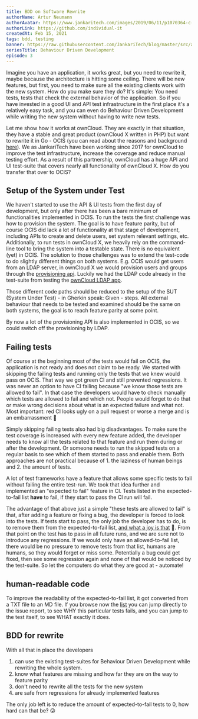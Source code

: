 ```yaml
---
title: BDD on Software Rewrite
authorName: Artur Neumann
authorAvatar: https://www.jankaritech.com/images/2019/06/11/p1070364-c-light-800.jpg
authorLink: https://github.com/individual-it
createdAt: Feb 15, 2021
tags: bdd, testing
banner: https://raw.githubusercontent.com/JankariTech/blog/master/src/assets/BDDOnRewrite/BDDOnRewrite.jpg
seriesTitle: Behaviour Driven Development
episode: 3
---
```


Imagine you have an application, it works great, but you need to rewrite it, maybe because the architecture is hitting some ceiling. There will be new features, but first, you need to make sure all the existing clients work with the new system. How do you make sure they do? It's simple: You need tests, tests that check the external behavior of the application. So if you have invested in a good UI and API test infrastructure in the first place it's a relatively easy task, and you can even do Behaviour Driven Development while writing the new system without having to write new tests.

Let me show how it works at ownCloud. They are exactly in that situation, they have a stable and great product (ownCloud X written in PHP) but want to rewrite it in Go - OCIS (you can read about the reasons and background [here](https://owncloud.com/infinite-scale/)).
We as JankariTech have been working since 2017 for ownCloud to improve the test infrastructure, increase the coverage and reduce manual testing effort. As a result of this partnership, ownCloud has a huge API and UI test-suite that covers nearly all functionality of ownCloud X. How do you transfer that over to OCIS?

## Setup of the System under Test

We haven't started to use the API & UI tests from the first day of development, but only after there has been a bare minimum of functionalities implemented in OCIS. To run the tests the first challenge was how to provision the system. The goal is to have feature parity, but of course OCIS did lack a lot of functionality at that stage of development, including APIs to create and delete users, set system relevant settings, etc. Additionally, to run tests in ownCloud X, we heavily rely on the command-line tool to bring the system into a testable state. There is no equivalent (yet) in OCIS. The solution to those challenges was to extend the test-code to do slightly different things on both systems. E.g. OCIS would get users from an LDAP server, in ownCloud X we would provision users and groups through the [provisioning api](https://doc.owncloud.com/server/developer_manual/core/apis/provisioning-api.html#instruction-set-for-users). Luckily we had the LDAP code already in the test-suite from testing the [ownCloud LDAP app](https://github.com/owncloud/user_ldap).

Those different code paths should be reduced to the setup of the SUT (System Under Test) - in Gherkin speak: Given - steps.
All external behaviour that needs to be tested and examined should be the same on both systems, the goal is to reach feature parity at some point.

By now a lot of the provisioning API is also implemented in OCIS, so we could switch off the provisioning by LDAP.

## Failing tests

Of course at the beginning most of the tests would fail on OCIS, the application is not ready and does not claim to be ready. We started with skipping the failing tests and running only the tests that we knew would pass on OCIS. That way we got green CI and still prevented regressions. It was never an option to have CI failing because "we know those tests are allowed to fail". In that case the developers would have to check manually which tests are allowed to fail and which not. People would forget to do that or make wrong decisions about what is an expected failure and what not. Most important: red CI looks ugly on a pull request or worse a merge and is an embarrassment 🙈

Simply skipping failing tests also had big disadvantages. To make sure the test coverage is increased with every new feature added, the developer needs to know all the tests related to that feature and run them during or after the development. Or someone needs to run the skipped tests on a regular basis to see which of them started to pass and enable them. Both approaches are not practical because of 1. the laziness of human beings and 2. the amount of tests.

A lot of test frameworks have a feature that allows some specific tests to fail without failing the entire test-run. We took that idea further and implemented an "expected to fail" feature in CI. Tests listed in the expected-to-fail list **have** to fail, if they start to pass the CI run will fail.

The advantage of that above just a simple "these tests are allowed to fail" is that, after adding a feature or fixing a bug, the developer is forced to look into the tests. If tests start to pass, the only job the developer has to do, is to remove them from the expected-to-fail list, [and what a joy is that](https://github.com/cs3org/reva/pull/1368#issuecomment-754179433) 🎉.
From that point on the test has to pass in all future runs, and we are sure not to introduce any regressions. If we would only have an allowed-to-fail list, there would be no pressure to remove tests from that list, humans are humans, so they would forget or miss some. Potentially a bug could get fixed, then see some regression again and none of that would be noticed by the test-suite. So let the computers do what they are good at - automate!

## human-readable code

To improve the readability of the expected-to-fail list, it got converted from a TXT file to an MD file. If you browse now the [list](https://github.com/owncloud/ocis/blob/master/tests/acceptance/expected-failures-API-on-OCIS-storage.md) you can jump directly to the issue report, to see WHY this particular tests fails, and you can jump to the test itself, to see WHAT exactly it does.

## BDD for rewrite

With all that in place the developers
1. can use the existing test-suites for Behaviour Driven Development while rewriting the whole system.
1. know what features are missing and how far they are on the way to feature parity
1. don't need to rewrite all the tests for the new system
1. are safe from regressions for already implemented features

The only job left is to reduce the amount of expected-to-fail tests to 0, how hard can that be? 😜
